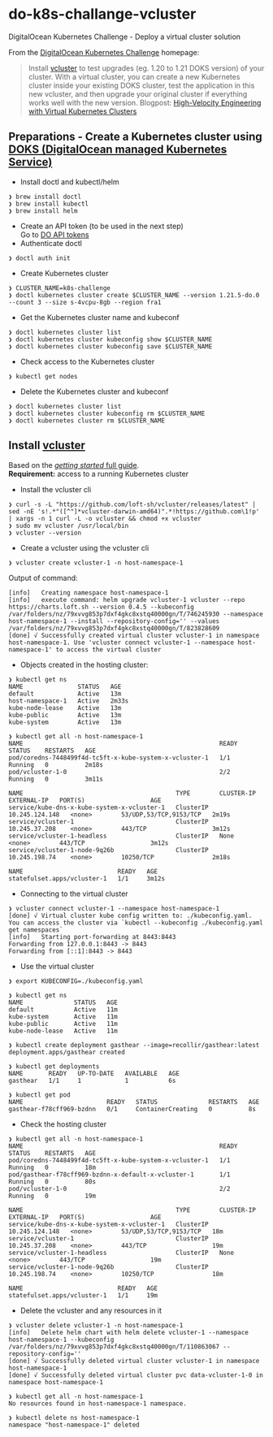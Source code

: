 # do-k8s-challange-vcluster
DigitalOcean Kubernetes Challenge - Deploy a virtual cluster solution

From the [DigitalOcean Kubernetes Challenge](https://www.digitalocean.com/community/pages/kubernetes-challenge) homepage:

> Install [vcluster](https://www.vcluster.com/) to test upgrades (eg. 1.20 to 1.21 DOKS version) of your cluster. With a virtual cluster, you can create a new Kubernetes cluster inside your existing DOKS cluster, test the application in this new vcluster, and then upgrade your original cluster if everything works well with the new version. Blogpost: [High-Velocity Engineering with Virtual Kubernetes Clusters](https://loft-sh.medium.com/high-velocity-engineering-with-virtual-kubernetes-clusters-7df929ac6d0a)


## Preparations - Create a Kubernetes cluster using [DOKS (DigitalOcean managed Kubernetes Service)](https://www.digitalocean.com/products/kubernetes/)

- Install doctl and kubectl/helm
```
❯ brew install doctl
❯ brew install kubectl
❯ brew install helm
```
- Create an API token (to be used in the next step)  
Go to [DO API tokens](https://cloud.digitalocean.com/account/api/tokens)
- Authenticate doctl
```
❯ doctl auth init
```
- Create Kubernetes cluster
```
❯ CLUSTER_NAME=k8s-challenge
❯ doctl kubernetes cluster create $CLUSTER_NAME --version 1.21.5-do.0 --count 3 --size s-4vcpu-8gb --region fra1
```
- Get the Kubernetes cluster name and kubeconf
```
❯ doctl kubernetes cluster list
❯ doctl kubernetes cluster kubeconfig show $CLUSTER_NAME
❯ doctl kubernetes cluster kubeconfig save $CLUSTER_NAME
```
- Check access to the Kubernetes cluster
```
❯ kubectl get nodes
```
- Delete the Kubernetes cluster and kubeconf
```
❯ doctl kubernetes cluster list
❯ doctl kubernetes cluster kubeconfig rm $CLUSTER_NAME
❯ doctl kubernetes cluster rm $CLUSTER_NAME
```

## Install [vcluster](https://www.vcluster.com)

Based on the [_getting started_ full guide](https://www.vcluster.com/docs/getting-started/setup).  
**Requirement:** access to a running Kubernetes cluster
- Install the vcluster cli
```
❯ curl -s -L "https://github.com/loft-sh/vcluster/releases/latest" | sed -nE 's!.*"([^"]*vcluster-darwin-amd64)".*!https://github.com\1!p' | xargs -n 1 curl -L -o vcluster && chmod +x vcluster
❯ sudo mv vcluster /usr/local/bin
❯ vcluster --version
```
- Create a vcluster using the vcluster cli
```
❯ vcluster create vcluster-1 -n host-namespace-1
```
Output of command:
```
[info]   Creating namespace host-namespace-1
[info]   execute command: helm upgrade vcluster-1 vcluster --repo https://charts.loft.sh --version 0.4.5 --kubeconfig /var/folders/nz/79xvvg853p7dxf4gkc8xstq40000gn/T/746245930 --namespace host-namespace-1 --install --repository-config='' --values /var/folders/nz/79xvvg853p7dxf4gkc8xstq40000gn/T/823828609
[done] √ Successfully created virtual cluster vcluster-1 in namespace host-namespace-1. Use 'vcluster connect vcluster-1 --namespace host-namespace-1' to access the virtual cluster
```
- Objects created in the hosting cluster:
```
❯ kubectl get ns
NAME               STATUS   AGE
default            Active   13m
host-namespace-1   Active   2m33s
kube-node-lease    Active   13m
kube-public        Active   13m
kube-system        Active   13m

❯ kubectl get all -n host-namespace-1
NAME                                                      READY   STATUS    RESTARTS   AGE
pod/coredns-7448499f4d-tc5ft-x-kube-system-x-vcluster-1   1/1     Running   0          2m18s
pod/vcluster-1-0                                          2/2     Running   0          3m11s

NAME                                          TYPE        CLUSTER-IP       EXTERNAL-IP   PORT(S)                  AGE
service/kube-dns-x-kube-system-x-vcluster-1   ClusterIP   10.245.124.148   <none>        53/UDP,53/TCP,9153/TCP   2m19s
service/vcluster-1                            ClusterIP   10.245.37.208    <none>        443/TCP                  3m12s
service/vcluster-1-headless                   ClusterIP   None             <none>        443/TCP                  3m12s
service/vcluster-1-node-9q26b                 ClusterIP   10.245.198.74    <none>        10250/TCP                2m18s

NAME                          READY   AGE
statefulset.apps/vcluster-1   1/1     3m12s
```
- Connecting to the virtual cluster
```
❯ vcluster connect vcluster-1 --namespace host-namespace-1
[done] √ Virtual cluster kube config written to: ./kubeconfig.yaml. You can access the cluster via `kubectl --kubeconfig ./kubeconfig.yaml get namespaces`
[info]   Starting port-forwarding at 8443:8443
Forwarding from 127.0.0.1:8443 -> 8443
Forwarding from [::1]:8443 -> 8443
```
- Use the virtual cluster
```
❯ export KUBECONFIG=./kubeconfig.yaml

❯ kubectl get ns
NAME              STATUS   AGE
default           Active   11m
kube-system       Active   11m
kube-public       Active   11m
kube-node-lease   Active   11m

❯ kubectl create deployment gasthear --image=recollir/gasthear:latest
deployment.apps/gasthear created

❯ kubectl get deployments
NAME       READY   UP-TO-DATE   AVAILABLE   AGE
gasthear   1/1     1            1           6s

❯ kubectl get pod
NAME                       READY   STATUS              RESTARTS   AGE
gasthear-f78cff969-bzdnn   0/1     ContainerCreating   0          8s
```
- Check the hosting cluster
```
❯ kubectl get all -n host-namespace-1
NAME                                                      READY   STATUS    RESTARTS   AGE
pod/coredns-7448499f4d-tc5ft-x-kube-system-x-vcluster-1   1/1     Running   0          18m
pod/gasthear-f78cff969-bzdnn-x-default-x-vcluster-1       1/1     Running   0          80s
pod/vcluster-1-0                                          2/2     Running   0          19m

NAME                                          TYPE        CLUSTER-IP       EXTERNAL-IP   PORT(S)                  AGE
service/kube-dns-x-kube-system-x-vcluster-1   ClusterIP   10.245.124.148   <none>        53/UDP,53/TCP,9153/TCP   18m
service/vcluster-1                            ClusterIP   10.245.37.208    <none>        443/TCP                  19m
service/vcluster-1-headless                   ClusterIP   None             <none>        443/TCP                  19m
service/vcluster-1-node-9q26b                 ClusterIP   10.245.198.74    <none>        10250/TCP                18m

NAME                          READY   AGE
statefulset.apps/vcluster-1   1/1     19m
```
- Delete the vcluster and any resources in it
```
❯ vcluster delete vcluster-1 -n host-namespace-1
[info]   Delete helm chart with helm delete vcluster-1 --namespace host-namespace-1 --kubeconfig /var/folders/nz/79xvvg853p7dxf4gkc8xstq40000gn/T/110863067 --repository-config=''
[done] √ Successfully deleted virtual cluster vcluster-1 in namespace host-namespace-1
[done] √ Successfully deleted virtual cluster pvc data-vcluster-1-0 in namespace host-namespace-1

❯ kubectl get all -n host-namespace-1
No resources found in host-namespace-1 namespace.

❯ kubectl delete ns host-namespace-1
namespace "host-namespace-1" deleted
```
